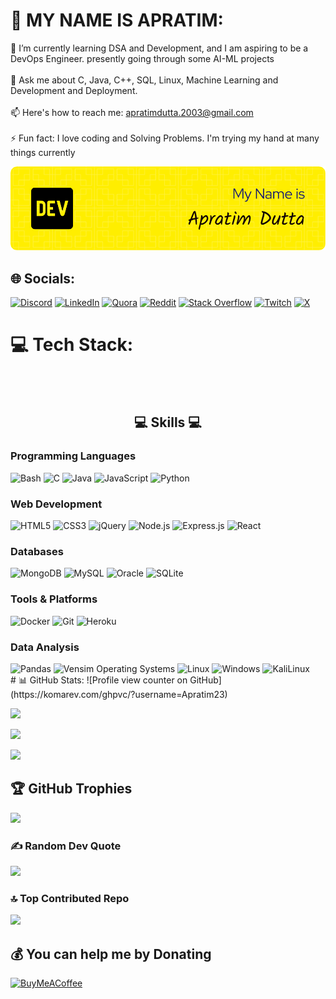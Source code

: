 # 💫 MY NAME IS APRATIM:
🌱 I’m currently learning DSA and Development, and I am aspiring to be a DevOps Engineer. presently going through some AI-ML projects<br><br>💬 Ask me about C, Java, C++, SQL, Linux, Machine Learning and Development and Deployment. <br><br>📫 Here's how to reach me: apratimdutta.2003@gmail.com<br><br>⚡ Fun fact: I love coding and Solving Problems. I'm trying my hand at many things currently

<p align="center"><img src="github-header-image.png" alt="Apratim's Profile Banner"/></p>


## 🌐 Socials:
[![Discord](https://img.shields.io/badge/Discord-%237289DA.svg?logo=discord&logoColor=white)](https://discord.gg/https://discord.gg/eZpsF6NR) [![LinkedIn](https://img.shields.io/badge/LinkedIn-%230077B5.svg?logo=linkedin&logoColor=white)](https://linkedin.com/in/apratim-dutta-78b5ba216) [![Quora](https://img.shields.io/badge/Quora-%23B92B27.svg?logo=Quora&logoColor=white)](https://quora.com/profile/Apratim-Dutta-14) [![Reddit](https://img.shields.io/badge/Reddit-%23FF4500.svg?logo=Reddit&logoColor=white)](https://reddit.com/user/National_Initial_885) [![Stack Overflow](https://img.shields.io/badge/-Stackoverflow-FE7A16?logo=stack-overflow&logoColor=white)](https://stackoverflow.com/users/21167618) [![Twitch](https://img.shields.io/badge/Twitch-%239146FF.svg?logo=Twitch&logoColor=white)](https://twitch.tv/ap_2000s) [![X](https://img.shields.io/badge/X-black.svg?logo=X&logoColor=white)](https://x.com/ApratimDutta7) 

# 💻 Tech Stack:   
  <div>
    <br><br>
    <h2 align="center"> 💻 Skills 💻 </h2>
    <div align="left">
      <img src="https://i.giphy.com/media/v1.Y2lkPTc5MGI3NjExd2Jvb3JoOGtrd283bWgzcWJobmI1NnJqM2gxM3JuYXJocTIxdnY3biZlcD12MV9pbnRlcm5hbF9naWZfYnlfaWQmY3Q9Zw/ySvhFxq6Z4LrbqaikJ/giphy.gif" alt="" width="45%%" height="auto" align="right">
      <h3>Programming Languages</h3>
      <img src="https://img.shields.io/badge/Bash-4EAA25?style=for-the-badge&logo=gnu-bash&logoColor=white" alt="Bash" />
      <img src="https://img.shields.io/badge/C-00599C?style=for-the-badge&logo=c&logoColor=white" alt="C" />
      <img src="https://img.shields.io/badge/Java-007396?style=for-the-badge&logo=java&logoColor=white" alt="Java" />
      <img src="https://img.shields.io/badge/JavaScript-F7DF1E?style=for-the-badge&logo=javascript&logoColor=black" alt="JavaScript" />
      <img src="https://img.shields.io/badge/Python-3776AB?style=for-the-badge&logo=python&logoColor=white" alt="Python" /> 
      <h3>Web Development</h3>
      <img src="https://img.shields.io/badge/HTML5-E34F26?style=for-the-badge&logo=html5&logoColor=white" alt="HTML5" />
      <img src="https://img.shields.io/badge/CSS3-1572B6?style=for-the-badge&logo=css3&logoColor=white" alt="CSS3" />
      <img src="https://img.shields.io/badge/jQuery-0769AD?style=for-the-badge&logo=jquery&logoColor=white" alt="jQuery" />
      <img src="https://img.shields.io/badge/Node.js-339933?style=for-the-badge&logo=nodedotjs&logoColor=white" alt="Node.js" />
      <img src="https://img.shields.io/badge/Express.js-404D59?style=for-the-badge&logo=express&logoColor=white" alt="Express.js" />
      <img src="https://img.shields.io/badge/React-61DAFB?style=for-the-badge&logo=react&logoColor=black" alt="React" />
      <h3>Databases</h3>
      <img src="https://img.shields.io/badge/MongoDB-4EA94B?style=for-the-badge&logo=mongodb&logoColor=white" alt="MongoDB" />
      <img src="https://img.shields.io/badge/MySQL-4479A1?style=for-the-badge&logo=mysql&logoColor=white" alt="MySQL" />
      <img src="https://img.shields.io/badge/Oracle-F80000?style=for-the-badge&logo=oracle&logoColor=white" alt="Oracle" />
      <img src="https://img.shields.io/badge/SQLite-003B57?style=for-the-badge&logo=sqlite&logoColor=white" alt="SQLite" />
      <h3>Tools & Platforms</h3>
       <img src="https://img.shields.io/badge/Docker-2496ED?style=for-the-badge&logo=docker&logoColor=white" alt="Docker" />
      <img src="https://img.shields.io/badge/Git-F05032?style=for-the-badge&logo=git&logoColor=white" alt="Git" />
      <img src="https://img.shields.io/badge/Heroku-430098?style=for-the-badge&logo=heroku&logoColor=white" alt="Heroku" />   
      <h3>Data Analysis</h3>
      <img src="https://img.shields.io/badge/Pandas-150458?style=for-the-badge&logo=pandas&logoColor=white" alt="Pandas" />
      <img src="https://img.shields.io/badge/Vensim-0A73BD?style=for-the-badge&logoColor=white" alt="Vensim" />
     <img src=""
      <h3>Operating Systems</h3>
      <img src="https://img.shields.io/badge/Linux-FCC624?style=for-the-badge&logo=linux&logoColor=black" alt="Linux" />
      <img src="https://img.shields.io/badge/Windows-0078D6?style=for-the-badge&logo=windows&logoColor=white" alt="Windows" />
     <img src="https://img.shields.io/badge/Kali_Linux-557C94?style=for-the-badge&logo=kali-linux&logoColor=white" alt="KaliLinux" />
    </div>
  </div>
# 📊 GitHub Stats:
![Profile view counter on GitHub](https://komarev.com/ghpvc/?username=Apratim23)

![](https://github-readme-stats.vercel.app/api?username=Apratim23&theme=dark&hide_border=true&include_all_commits=false&count_private=false)<br/>

![](https://github-readme-streak-stats.herokuapp.com/?user=Apratim23&theme=dark&hide_border=true)<br/>

![](https://github-readme-stats.vercel.app/api/top-langs/?username=Apratim23&theme=dark&hide_border=true&include_all_commits=false&count_private=false&layout=compact)

## 🏆 GitHub Trophies
![](https://github-profile-trophy.vercel.app/?username=Apratim23&theme=radical&no-frame=false&no-bg=false&margin-w=4)

### ✍️ Random Dev Quote
![](https://quotes-github-readme.vercel.app/api?type=horizontal&theme=dark)

### 🔝 Top Contributed Repo
![](https://github-contributor-stats.vercel.app/api?username=Apratim23&limit=5&theme=shadow_green&combine_all_yearly_contributions=true) 


  ## 💰 You can help me by Donating
  [![BuyMeACoffee](https://img.shields.io/badge/Buy%20Me%20a%20Coffee-ffdd00?style=for-the-badge&logo=buy-me-a-coffee&logoColor=black)](https://buymeacoffee.com/apratim786687) 

  
<!-- Proudly created with GPRM ( https://gprm.itsvg.in ) -->
